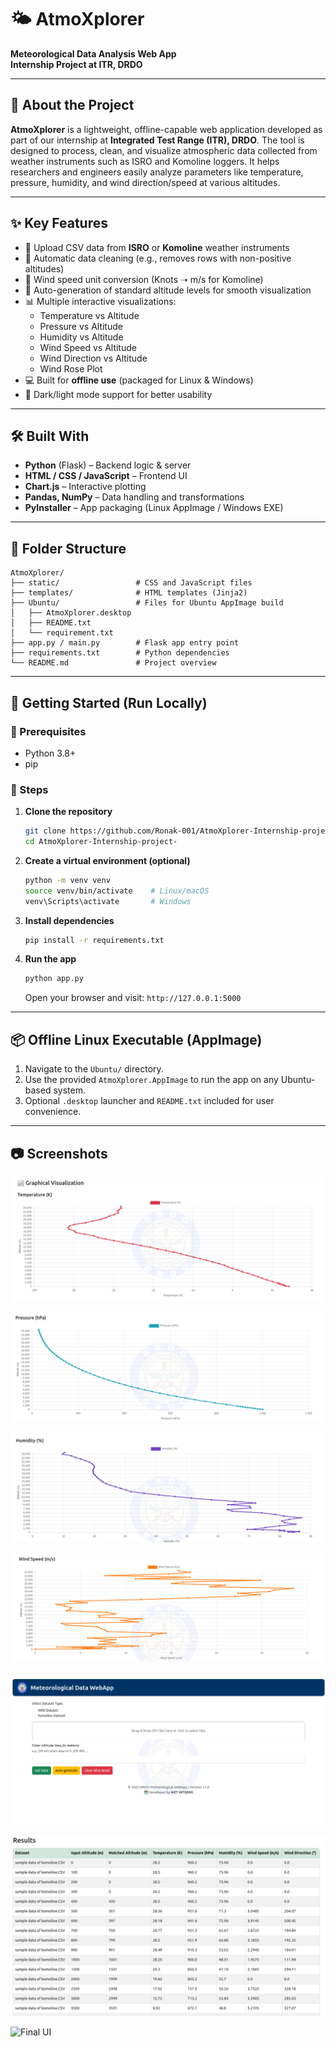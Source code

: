 # 🌤️ AtmoXplorer  
**Meteorological Data Analysis Web App**  
**Internship Project at ITR, DRDO**

---

## 📖 About the Project

**AtmoXplorer** is a lightweight, offline-capable web application developed as part of our internship at **Integrated Test Range (ITR), DRDO**. The tool is designed to process, clean, and visualize atmospheric data collected from weather instruments such as ISRO and Komoline loggers. It helps researchers and engineers easily analyze parameters like temperature, pressure, humidity, and wind direction/speed at various altitudes.

---

## ✨ Key Features

- 📂 Upload CSV data from **ISRO** or **Komoline** weather instruments
- 🧼 Automatic data cleaning (e.g., removes rows with non-positive altitudes)
- 🔁 Wind speed unit conversion (Knots ➝ m/s for Komoline)
- 🧮 Auto-generation of standard altitude levels for smooth visualization
- 📊 Multiple interactive visualizations:
  - Temperature vs Altitude  
  - Pressure vs Altitude  
  - Humidity vs Altitude  
  - Wind Speed vs Altitude  
  - Wind Direction vs Altitude  
  - Wind Rose Plot
- 💻 Built for **offline use** (packaged for Linux & Windows)
- 🌙 Dark/light mode support for better usability

---

## 🛠️ Built With

- **Python** (Flask) – Backend logic & server
- **HTML / CSS / JavaScript** – Frontend UI
- **Chart.js** – Interactive plotting
- **Pandas, NumPy** – Data handling and transformations
- **PyInstaller** – App packaging (Linux AppImage / Windows EXE)

---

## 📁 Folder Structure

```
AtmoXplorer/
├── static/                 # CSS and JavaScript files
├── templates/              # HTML templates (Jinja2)
├── Ubuntu/                 # Files for Ubuntu AppImage build
│   ├── AtmoXplorer.desktop
│   ├── README.txt
│   └── requirement.txt
├── app.py / main.py        # Flask app entry point
├── requirements.txt        # Python dependencies
└── README.md               # Project overview
```

---

## 🚀 Getting Started (Run Locally)

### 🔹 Prerequisites
- Python 3.8+
- pip

### 🔹 Steps

1. **Clone the repository**
   ```bash
   git clone https://github.com/Ronak-001/AtmoXplorer-Internship-project-.git
   cd AtmoXplorer-Internship-project-
   ```

2. **Create a virtual environment (optional)**
   ```bash
   python -m venv venv
   source venv/bin/activate    # Linux/macOS
   venv\Scripts\activate       # Windows
   ```

3. **Install dependencies**
   ```bash
   pip install -r requirements.txt
   ```

4. **Run the app**
   ```bash
   python app.py
   ```
   Open your browser and visit: `http://127.0.0.1:5000`

---

## 📦 Offline Linux Executable (AppImage)

1. Navigate to the `Ubuntu/` directory.
2. Use the provided `AtmoXplorer.AppImage` to run the app on any Ubuntu-based system.
3. Optional `.desktop` launcher and `README.txt` included for user convenience.

---

## 📷 Screenshots


![Upload Page](images/Screenshot%202025-07-09%20192312.png)

![CSV Preview](images/Screenshot%202025-07-09%20192342.png)

![Graphs View](images/Screenshot%202025-07-09%20192358.png)

![Wind Rose](images/Screenshot%202025-07-09%20192413.png)

![Auto Generation](images/Screenshot%202025-07-09%20193210.png)

![Final UI](images/Screenshot%202025-07-09%20194140.png)

![Final UI](images/Screenshot%2025-07-24%101449.png)

